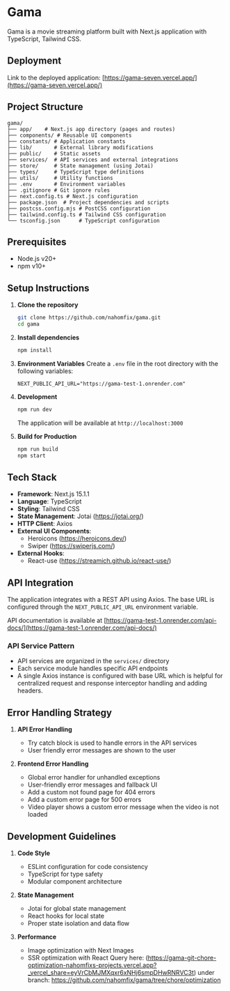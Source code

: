 # Gama

Gama is a movie streaming platform built with Next.js application with TypeScript, Tailwind CSS.

## Deployment

Link to the deployed application: [https://gama-seven.vercel.app/](https://gama-seven.vercel.app/)

## Project Structure

```
gama/
├── app/    # Next.js app directory (pages and routes)
├── components/ # Reusable UI components
├── constants/ # Application constants
├── lib/       # External library modifications
├── public/    # Static assets
├── services/  # API services and external integrations
├── store/     # State management (using Jotai)
├── types/     # TypeScript type definitions
├── utils/     # Utility functions
├── .env       # Environment variables
├── .gitignore # Git ignore rules
├── next.config.ts # Next.js configuration
├── package.json  # Project dependencies and scripts
├── postcss.config.mjs # PostCSS configuration
├── tailwind.config.ts # Tailwind CSS configuration
└── tsconfig.json      # TypeScript configuration
```

## Prerequisites

-   Node.js v20+
-   npm v10+

## Setup Instructions

1. **Clone the repository**

    ```bash
    git clone https://github.com/nahomfix/gama.git
    cd gama
    ```

2. **Install dependencies**

    ```bash
    npm install
    ```

3. **Environment Variables**
   Create a `.env` file in the root directory with the following variables:

    ```env
    NEXT_PUBLIC_API_URL="https://gama-test-1.onrender.com"
    ```

4. **Development**

    ```bash
    npm run dev
    ```

    The application will be available at `http://localhost:3000`

5. **Build for Production**
    ```bash
    npm run build
    npm start
    ```

## Tech Stack

-   **Framework**: Next.js 15.1.1
-   **Language**: TypeScript
-   **Styling**: Tailwind CSS
-   **State Management**: Jotai (https://jotai.org/)
-   **HTTP Client**: Axios
-   **External UI Components**:
    -   Heroicons (https://heroicons.dev/)
    -   Swiper (https://swiperjs.com/)
-   **External Hooks**:
    -   React-use (https://streamich.github.io/react-use/)

## API Integration

The application integrates with a REST API using Axios. The base URL is configured through the `NEXT_PUBLIC_API_URL` environment variable.

API documentation is available at [https://gama-test-1.onrender.com/api-docs/](https://gama-test-1.onrender.com/api-docs/)

### API Service Pattern

-   API services are organized in the `services/` directory
-   Each service module handles specific API endpoints
-   A single Axios instance is configured with base URL which is helpful for centralized request and response interceptor handling and adding headers.

## Error Handling Strategy

1. **API Error Handling**

    - Try catch block is used to handle errors in the API services
    - User friendly error messages are shown to the user

2. **Frontend Error Handling**

    - Global error handler for unhandled exceptions
    - User-friendly error messages and fallback UI
    - Add a custom not found page for 404 errors
    - Add a custom error page for 500 errors
    - Video player shows a custom error message when the video is not loaded

## Development Guidelines

1. **Code Style**

    - ESLint configuration for code consistency
    - TypeScript for type safety
    - Modular component architecture

2. **State Management**

    - Jotai for global state management
    - React hooks for local state
    - Proper state isolation and data flow

3. **Performance**
    - Image optimization with Next Images
    - SSR optimization with React Query here: (https://gama-git-chore-optimization-nahomfixs-projects.vercel.app?_vercel_share=eyVrCbMJMXqxr6xNHj6smpDHwRNRVC3t) under branch: https://github.com/nahomfix/gama/tree/chore/optimization
